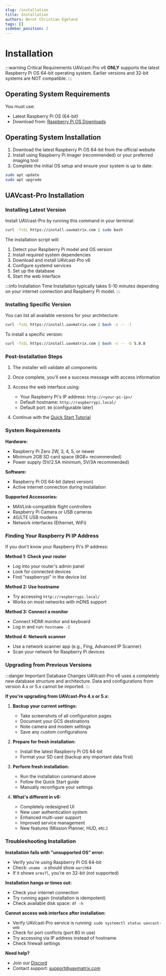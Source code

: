 ```yaml
---
slug: /installation
title: Installation
authors: Bernt Christian Egeland
tags: []
sidebar_position: 2
---
```


# Installation

:::warning Critical Requirements
UAVcast-Pro v6 **ONLY** supports the latest Raspberry Pi OS 64-bit operating system. Earlier versions and 32-bit systems are NOT compatible.
:::

## Operating System Requirements

You must use:
- Latest Raspberry Pi OS (64-bit) 
- Download from: [Raspberry Pi OS Downloads](https://www.raspberrypi.com/software/operating-systems/)

## Operating System Installation

1. Download the latest Raspberry Pi OS 64-bit from the official website
2. Install using Raspberry Pi Imager (recommended) or your preferred imaging tool
3. Complete the initial OS setup and ensure your system is up to date:

```bash
sudo apt update
sudo apt upgrade
```

## UAVcast-Pro Installation

### Installing Latest Version

Install UAVcast-Pro by running this command in your terminal:

```bash
curl -fsSL https://install.uavmatrix.com | sudo bash
```

The installation script will:
1. Detect your Raspberry Pi model and OS version
2. Install required system dependencies
3. Download and install UAVcast-Pro v6
4. Configure systemd services
5. Set up the database
6. Start the web interface

:::info Installation Time
Installation typically takes 5-10 minutes depending on your internet connection and Raspberry Pi model.
:::

### Installing Specific Version

You can list all available versions for your architecture:

```bash
curl -fsSL https://install.uavmatrix.com | bash -s -- -l
```

To install a specific version:

```bash
curl -fsSL https://install.uavmatrix.com | bash -s -- -b 5.0.8
```

### Post-Installation Steps

1. The installer will validate all components
2. Once complete, you'll see a success message with access information
3. Access the web interface using:
   - Your Raspberry Pi's IP address: `http://<your-pi-ip>/`
   - Default hostname: `http://raspberrypi.local/`
   - Default port: `80` (configurable later)


5. Continue with the [Quick Start Tutorial](/docs/6.x/quick-start)

### System Requirements

**Hardware:**
- Raspberry Pi Zero 2W, 3, 4, 5, or newer
- Minimum 2GB SD card space (8GB+ recommended)
- Power supply (5V/2.5A minimum, 5V/3A recommended)

**Software:**
- Raspberry Pi OS 64-bit (latest version)
- Active internet connection during installation

**Supported Accessories:**
- MAVLink-compatible flight controllers
- Raspberry Pi Camera or USB cameras
- 4G/LTE USB modems
- Network interfaces (Ethernet, WiFi)

### Finding Your Raspberry Pi IP Address

If you don't know your Raspberry Pi's IP address:

**Method 1: Check your router**
- Log into your router's admin panel
- Look for connected devices
- Find "raspberrypi" in the device list

**Method 2: Use hostname**
- Try accessing `http://raspberrypi.local/`
- Works on most networks with mDNS support

**Method 3: Connect a monitor**
- Connect HDMI monitor and keyboard
- Log in and run: `hostname -I`

**Method 4: Network scanner**
- Use a network scanner app (e.g., Fing, Advanced IP Scanner)
- Scan your network for Raspberry Pi devices

### Upgrading from Previous Versions

:::danger Important Database Changes
UAVcast-Pro v6 uses a completely new database structure and architecture. Data and configurations from version 4.x or 5.x cannot be imported.
:::

**If you're upgrading from UAVcast-Pro 4.x or 5.x:**

1. **Backup your current settings:**
   - Take screenshots of all configuration pages
   - Document your GCS destinations
   - Note camera and modem settings
   - Save any custom configurations

2. **Prepare for fresh installation:**
   - Install the latest Raspberry Pi OS 64-bit
   - Format your SD card (backup any important data first)

3. **Perform fresh installation:**
   - Run the installation command above
   - Follow the Quick Start guide
   - Manually reconfigure your settings

4. **What's different in v6:**
   - Completely redesigned UI
   - New user authentication system
   - Enhanced multi-user support
   - Improved service management
   - New features (Mission Planner, HUD, etc.)

### Troubleshooting Installation

**Installation fails with "unsupported OS" error:**
- Verify you're using Raspberry Pi OS 64-bit
- Check: `uname -m` should show `aarch64`
- If it shows `armv7l`, you're on 32-bit (not supported)

**Installation hangs or times out:**
- Check your internet connection
- Try running again (installation is idempotent)
- Check available disk space: `df -h`

**Cannot access web interface after installation:**
- Verify UAVcast-Pro service is running: `sudo systemctl status uavcast-web`
- Check for port conflicts (port 80 in use)
- Try accessing via IP address instead of hostname
- Check firewall settings

**Need help?**
- Join our [Discord](https://discord.gg/xwqMTXh)
- Contact support: support@uavmatrix.com


